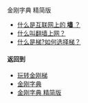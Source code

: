 金刚字典 精简版

- [什么是互联网上的<Strong> 墙 </Strong>？](https://github.com/a2zitpro/web/blob/master/LadderFree/kkDictionary/TheWallOnTheInternet.md)
- [什么叫翻墙上网？](https://github.com/a2zitpro/web/blob/master/LadderFree/kkDictionary/TheWallOnTheInternet.md)
- [什么是梯?如何选择梯？]()

[]()
[]()
[]()
[]()
[]()
[]()
[]()
[]()
[]()
[]()
[]()
[]()


#### 返回到
- [玩转金刚梯](https://github.com/a2zitpro/web/blob/master/LadderFree/A.md)
- [金刚字典](https://github.com/a2zitpro/web/blob/master/LadderFree/kkDictionary/KKDictionary.md)
- [金刚字典 精简版](https://github.com/a2zitpro/web/blob/master/LadderFree/kkDictionary/KKDictionaryShortVersion.md)
